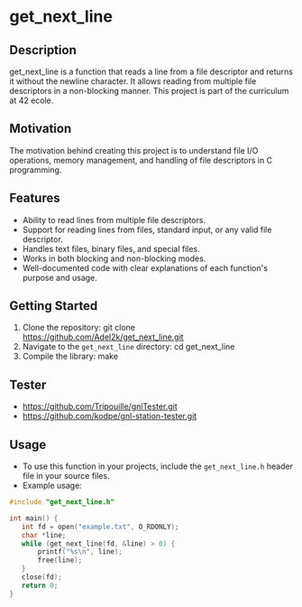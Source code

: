 # get_next_line

## Description
get_next_line is a function that reads a line from a file descriptor and returns it without the newline character. It allows reading from multiple file descriptors in a non-blocking manner. This project is part of the curriculum at 42 ecole.

## Motivation
The motivation behind creating this project is to understand file I/O operations, memory management, and handling of file descriptors in C programming.

## Features
- Ability to read lines from multiple file descriptors.
- Support for reading lines from files, standard input, or any valid file descriptor.
- Handles text files, binary files, and special files.
- Works in both blocking and non-blocking modes.
- Well-documented code with clear explanations of each function's purpose and usage.

## Getting Started
1. Clone the repository: git clone https://github.com/Adel2k/get_next_line.git
2. Navigate to the `get_next_line` directory:
  cd get_next_line
4. Compile the library:
  make
## Tester
- https://github.com/Tripouille/gnlTester.git
- https://github.com/kodpe/gnl-station-tester.git
## Usage
- To use this function in your projects, include the `get_next_line.h` header file in your source files.
- Example usage:
```c
#include "get_next_line.h"

int main() {
   int fd = open("example.txt", O_RDONLY);
   char *line;
   while (get_next_line(fd, &line) > 0) {
       printf("%s\n", line);
       free(line);
   }
   close(fd);
   return 0;
}
